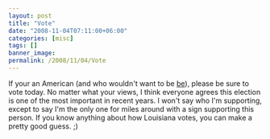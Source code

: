 ```yaml
---
layout: post
title: "Vote"
date: "2008-11-04T07:11:00+06:00"
categories: [misc]
tags: []
banner_image: 
permalink: /2008/11/04/Vote
---
```


If your an American (and who wouldn't want to be <a href="http://www.mtvmusic.com/video/?id=307907">be</a>), please be sure to vote today. No matter what your views, I think everyone agrees this election is one of the most important in recent years. I won't say who I'm supporting, except to say I'm the only one for miles around with a sign supporting this person. If you know anything about how Louisiana votes, you can make a pretty good guess. ;)